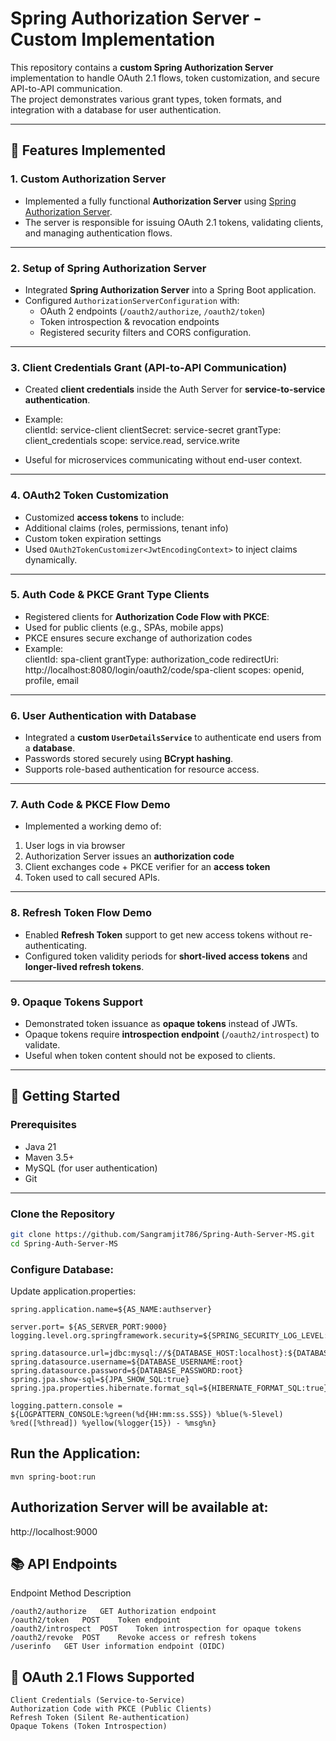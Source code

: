 # Spring Authorization Server - Custom Implementation

This repository contains a **custom Spring Authorization Server** implementation to handle OAuth 2.1 flows, token customization, and secure API-to-API communication.  
The project demonstrates various grant types, token formats, and integration with a database for user authentication.

---

## 📌 Features Implemented

### 1. **Custom Authorization Server**
- Implemented a fully functional **Authorization Server** using [Spring Authorization Server](https://spring.io/projects/spring-authorization-server).
- The server is responsible for issuing OAuth 2.1 tokens, validating clients, and managing authentication flows.

---

### 2. **Setup of Spring Authorization Server**
- Integrated **Spring Authorization Server** into a Spring Boot application.
- Configured `AuthorizationServerConfiguration` with:
  - OAuth 2 endpoints (`/oauth2/authorize`, `/oauth2/token`)
  - Token introspection & revocation endpoints
  - Registered security filters and CORS configuration.

---

### 3. **Client Credentials Grant (API-to-API Communication)**
- Created **client credentials** inside the Auth Server for **service-to-service authentication**.
- Example:  
clientId: service-client
clientSecret: service-secret
grantType: client_credentials
scope: service.read, service.write

- Useful for microservices communicating without end-user context.

---

### 4. **OAuth2 Token Customization**
- Customized **access tokens** to include:
- Additional claims (roles, permissions, tenant info)
- Custom token expiration settings
- Used `OAuth2TokenCustomizer<JwtEncodingContext>` to inject claims dynamically.

---

### 5. **Auth Code & PKCE Grant Type Clients**
- Registered clients for **Authorization Code Flow with PKCE**:
- Used for public clients (e.g., SPAs, mobile apps)
- PKCE ensures secure exchange of authorization codes
- Example:  
clientId: spa-client
grantType: authorization_code
redirectUri: http://localhost:8080/login/oauth2/code/spa-client
scopes: openid, profile, email

---

### 6. **User Authentication with Database**
- Integrated a **custom `UserDetailsService`** to authenticate end users from a **database**.
- Passwords stored securely using **BCrypt hashing**.
- Supports role-based authentication for resource access.

---

### 7. **Auth Code & PKCE Flow Demo**
- Implemented a working demo of:
1. User logs in via browser
2. Authorization Server issues an **authorization code**
3. Client exchanges code + PKCE verifier for an **access token**
4. Token used to call secured APIs.

---

### 8. **Refresh Token Flow Demo**
- Enabled **Refresh Token** support to get new access tokens without re-authenticating.
- Configured token validity periods for **short-lived access tokens** and **longer-lived refresh tokens**.

---

### 9. **Opaque Tokens Support**
- Demonstrated token issuance as **opaque tokens** instead of JWTs.
- Opaque tokens require **introspection endpoint** (`/oauth2/introspect`) to validate.
- Useful when token content should not be exposed to clients.

---

## 🚀 Getting Started

### **Prerequisites**
- Java 21
- Maven 3.5+
- MySQL (for user authentication)
- Git

---

### **Clone the Repository**
```bash
git clone https://github.com/Sangramjit786/Spring-Auth-Server-MS.git
cd Spring-Auth-Server-MS
```

### Configure Database:
Update application.properties:
```
spring.application.name=${AS_NAME:authserver}

server.port= ${AS_SERVER_PORT:9000}
logging.level.org.springframework.security=${SPRING_SECURITY_LOG_LEVEL:TRACE}

spring.datasource.url=jdbc:mysql://${DATABASE_HOST:localhost}:${DATABASE_PORT:3306}/${DATABASE_NAME:eazybank}
spring.datasource.username=${DATABASE_USERNAME:root}
spring.datasource.password=${DATABASE_PASSWORD:root}
spring.jpa.show-sql=${JPA_SHOW_SQL:true}
spring.jpa.properties.hibernate.format_sql=${HIBERNATE_FORMAT_SQL:true}

logging.pattern.console = ${LOGPATTERN_CONSOLE:%green(%d{HH:mm:ss.SSS}) %blue(%-5level) %red([%thread]) %yellow(%logger{15}) - %msg%n}
```

## Run the Application:
```
mvn spring-boot:run
```

## Authorization Server will be available at:
http://localhost:9000

## 📚 API Endpoints
Endpoint	Method	Description
```
/oauth2/authorize	GET	Authorization endpoint
/oauth2/token	POST	Token endpoint
/oauth2/introspect	POST	Token introspection for opaque tokens
/oauth2/revoke	POST	Revoke access or refresh tokens
/userinfo	GET	User information endpoint (OIDC)
````

## 🔑 OAuth 2.1 Flows Supported
```
Client Credentials (Service-to-Service)
Authorization Code with PKCE (Public Clients)
Refresh Token (Silent Re-authentication)
Opaque Tokens (Token Introspection)
```
